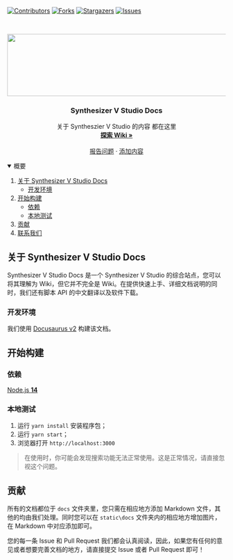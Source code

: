 <!--
*** This README is usinge the Best-README-Template (https://github.com/othneildrew/Best-README-Template).
-->

[![Contributors][contributors-shield]][contributors-url]
[![Forks][forks-shield]][forks-url]
[![Stargazers][stars-shield]][stars-url]
[![Issues][issues-shield]][issues-url]

<!-- PROJECT LOGO -->
<br />
<p align="center">
  <a href="https://synthesizer-v-r2-docs.vercel.app/">
    <img src="static/img/svstudio.svg" alt="Logo" width="1130" height="143" fill="#ffffff">
  </a>

  <h3 align="center">Synthesizer V Studio Docs</h3>

  <p align="center">
    关于 Syntheszier V Studio 的内容 都在这里
    <br />
    <a href="https://synthesizer-v-r2-docs.vercel.app/"><strong>探索 Wiki »</strong></a>
    <br />
    <br />
    <a href="https://github.com/linyuansup/synthesizer-v-r2-docs/issues">报告问题</a>
    ·
    <a href="https://github.com/linyuansup/synthesizer-v-r2-docs/pulls">添加内容</a>
  </p>
</p>

<!-- TABLE OF CONTENTS -->
<details open="open">
  <summary>概要</summary>
  <ol>
    <li>
      <a href="#关于-synthesizer-v-studio-docs">关于 Synthesizer V Studio Docs</a>
      <ul>
        <li><a href="#开发环境">开发环境</a></li>
      </ul>
    </li>
    <li>
      <a href="#开始构建">开始构建</a>
      <ul>
        <li><a href="#依赖">依赖</a></li>
        <li><a href="#本地测试">本地测试</a></li>
      </ul>
    </li>
    <li><a href="#贡献">贡献</a></li>
    <li><a href="#联系我们">联系我们</a></li>
  </ol>
</details>

<!-- ABOUT THE PROJECT -->

## 关于 Synthesizer V Studio Docs

Synthesizer V Studio Docs 是一个 Synthesizer V Studio 的综合站点，您可以将其理解为 Wiki，但它并不完全是 Wiki。在提供快速上手、详细文档说明的同时，我们还有脚本 API 的中文翻译以及软件下载。

### 开发环境

我们使用 [Docusaurus v2](https://docusaurus.io/) 构建该文档。

<!-- GETTING STARTED -->

## 开始构建

### 依赖

[Node.js **14**](https://nodejs.org/download/release/v14.19.0/)

### 本地测试

1. 运行 `yarn install` 安装程序包；
2. 运行 `yarn start`；
3. 浏览器打开 `http://localhost:3000`

 > 在使用时，你可能会发现搜索功能无法正常使用。这是正常情况，请直接忽视这个问题。

<!-- CONTRIBUTING -->

## 贡献

所有的文档都位于 `docs` 文件夹里，您只需在相应地方添加 Markdown 文件，其他的均由我们处理。同时您可以在 `static\docs` 文件夹内的相应地方增加图片，在 Markdown 中对应添加即可。

您的每一条 Issue 和 Pull Request 我们都会认真阅读，因此，如果您有任何的意见或者想要完善文档的地方，请直接提交 Issue 或者 Pull Request 即可！

<!-- MARKDOWN LINKS & IMAGES -->
<!-- https://www.markdownguide.org/basic-syntax/#reference-style-links -->

[contributors-shield]: https://img.shields.io/github/contributors/linyuansup/synthesizer-v-r2-docs.svg?style=for-the-badge
[contributors-url]: https://github.com/linyuansup/synthesizer-v-r2-docs/graphs/contributors
[forks-shield]: https://img.shields.io/github/forks/linyuansup/synthesizer-v-r2-docs.svg?style=for-the-badge
[forks-url]: https://github.com/linyuansup/synthesizer-v-r2-docs/network/members
[stars-shield]: https://img.shields.io/github/stars/linyuansup/synthesizer-v-r2-docs.svg?style=for-the-badge
[stars-url]: https://github.com/linyuansup/synthesizer-v-r2-docs/stargazers
[issues-shield]: https://img.shields.io/github/issues/linyuansup/synthesizer-v-r2-docs.svg?style=for-the-badge
[issues-url]: https://github.com/linyuansup/synthesizer-v-r2-docs/issues
